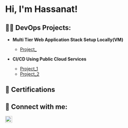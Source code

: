 <h1>Hi, I'm Hassanat! </h1>

<h2>👨‍💻 DevOps Projects:</h2>

- <b>Multi Tier Web Application Stack Setup Locally(VM) </b>
  - [Project_](https://github.com/Balthazar234/Project_2/blob/main/README.md)


- <b>CI/CD Using Public Cloud Services </b>
  - [Project_1](https://github.com/Balthazar234/Project_1/blob/main/README.md)
  - [Project_2](https://github.com/Balthazar234/Project_3/blob/main/README.md)
    
<h2>🏅 Certifications</h2>

<h2> 🤳 Connect with me:</h2>

[<img align="left" alt="JoshMadakor | LinkedIn" width="22px" src="https://cdn.jsdelivr.net/npm/simple-icons@v3/icons/linkedin.svg" />][linkedin]

[linkedin]: https://www.linkedin.com/in/hassan-hussain-31597421b/

<!--
**joshmadakor1/joshmadakor1** is a ✨ _special_ ✨ repository because its `README.md` (this file) appears on your GitHub profile.

Here are some ideas to get you started:

- 🔭 I’m currently working on DevOp projects
- 🌱 I’m currently learning Kubernetes and Bash
- 💬 Ask me about my expertise
- 📫 How to reach me: ...
- 😄 Pronouns: he/him
-->
